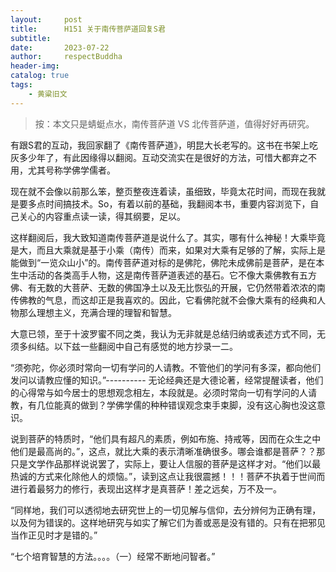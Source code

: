 ```yaml
---
layout:     post
title:      H151 关于南传菩萨道回复S君
subtitle:   
date:       2023-07-22
author:     respectBuddha
header-img: 
catalog: true
tags:
    - 黄粱旧文
---
```


> 按：本文只是蜻蜓点水，南传菩萨道 VS 北传菩萨道，值得好好再研究。

有跟S君的互动，我回家翻了《南传菩萨道》，明昆大长老写的。这书在书架上吃灰多少年了，有此因缘得以翻阅。互动交流实在是很好的方法，可惜大都弃之不用，尤其号称学佛学儒者。

现在就不会像以前那么笨，整页整夜连着读，虽细致，毕竟太花时间，而现在我就是要多点时间搞技术。So，有着以前的基础，我翻阅本书，重要内容浏览下，自己关心的内容重点读一读，得其纲要，足以。

这样翻阅后，我大致知道南传菩萨道是说什么了。其实，哪有什么神秘！大乘毕竟是大，而且大乘就是基于小乘（南传）而来，如果对大乘有足够的了解，实际上是能做到“一览众山小”的。南传菩萨道对标的是佛陀，佛陀未成佛前是菩萨，是在本生中活动的各类高手人物，这是南传菩萨道表述的基石。它不像大乘佛教有五方佛、有无数的大菩萨、无数的佛国净土以及无比恢弘的开展，它仍然带着浓浓的南传佛教的气息，而这却正是我喜欢的。因此，它看佛陀就不会像大乘有的经典和人物那么理想主义，充满合理的理智和智慧。

大意已领，至于十波罗蜜不同之类，我认为无非就是总结归纳或表述方式不同，无须多纠结。以下兹一些翻阅中自己有感觉的地方抄录一二。

“须弥陀，你必须时常向一切有学问的人请教。不管他们的学问有多深，都向他们发问以请教应懂的知识。”----------  无论经典还是大德论著，经常提醒读者，他们的心得常与如今居士的思想观念相左，本段就是。必须时常向一切有学问的人请教，有几位能真的做到？学佛学儒的种种错误观念束手束脚，没有这心胸也没这意识。

说到菩萨的特质时，“他们具有超凡的素质，例如布施、持戒等，因而在众生之中他们是最高尚的。”，这点，就比大乘的表示清晰准确很多。哪会谁都是菩萨？？那只是文学作品那样说说罢了，实际上，要让人信服的菩萨是这样才对。“他们以最热诚的方式来化除他人的烦恼。”，读到这点让我很震撼！！！菩萨不执着于世间而进行着最努力的修行，表现出这样才是真菩萨！差之远矣，万不及一。

“同样地，我们可以透彻地去研究世上的一切见解与信仰，去分辨何为正确有理，以及何为错误的。这样地研究与如实了解它们为善或恶是没有错的。只有在把邪见当作正见时才是错的。”

“七个培育智慧的方法。。。。（一）经常不断地问智者。”